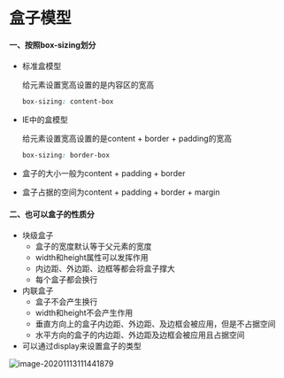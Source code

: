 # 盒子模型



#### 一、按照box-sizing划分

- 标准盒模型 

  给元素设置宽高设置的是内容区的宽高

  ```css
  box-sizing: content-box
  ```

  

- IE中的盒模型

  给元素设置宽高设置的是content + border + padding的宽高

  ```css
  box-sizing: border-box
  ```

- 盒子的大小一般为content + padding + border

- 盒子占据的空间为content + padding + border + margin

#### 二、也可以盒子的性质分
- 块级盒子
	+ 盒子的宽度默认等于父元素的宽度
	+ width和height属性可以发挥作用
	+ 内边距、外边距、边框等都会将盒子撑大
	+ 每个盒子都会换行
- 内联盒子
	+ 盒子不会产生换行
	+ width和height不会产生作用
	+ 垂直方向上的盒子内边距、外边距、及边框会被应用，但是不占据空间
	+ 水平方向的盒子的内边距、外边距及边框会被应用且占据空间
- 可以通过display来设置盒子的类型

![image-20201113111441879](C:\Users\hys\AppData\Roaming\Typora\typora-user-images\image-20201113111441879.png)